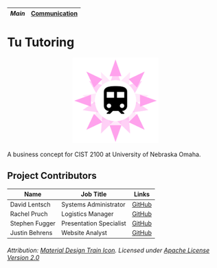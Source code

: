 _*Main*_ | [Communication](COMMUNICATION.md)
-------- | ---------------------------------

# Tu Tutoring
<p align="center">
  <img src="logo.png" alt="drawing" width="200"/>
</p>

A business concept for CIST 2100 at University of Nebraska Omaha.

## Project Contributors
Name | Job Title | Links
---- | --------- | -----
David Lentsch | Systems Administrator | [GitHub](https://github.com/davidlentsch)
Rachel Pruch | Logistics Manager| [GitHub](https://github.com/rpruch)
Stephen Fugger | Presentation Specialist | [GitHub](https://github.com/sfugger00)
Justin Behrens | Website Analyst |[GitHub](https://github.com/JustinBehrens)

###### Attribution: [Material Design Train Icon](https://github.com/google/material-design-icons/blob/master/maps/svg/production/ic_train_48px.svg). Licensed under [Apache License Version 2.0](https://www.apache.org/licenses/LICENSE-2.0.txt)
